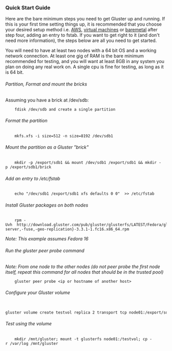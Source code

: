 ### Quick Start Guide

Here are the bare minimum steps you need to get Gluster up and running.
If this is your first time setting things up, it is recommended that you
choose your desired setup method i.e. [AWS](./Setup_aws.md),
[virtual machines](./Setup_virt.md) or [baremetal](./Setup_Bare_metal.md)
after step four, adding an entry to fstab. If you want to get right to
it (and don't need more information), the steps below are all you need
to get started.

You will need to have at least two nodes with a 64 bit OS and a working
network connection. At least one gig of RAM is the bare minimum
recommended for testing, and you will want at least 8GB in any system
you plan on doing any real work on. A single cpu is fine for testing, as
long as it is 64 bit.

###### Partition, Format and mount the bricks

Assuming you have a brick at /dev/sdb:

		fdisk /dev/sdb and create a single partition

###### Format the partition

		mkfs.xfs -i size=512 -n size=8192 /dev/sdb1

###### Mount the partition as a Gluster "brick"

		mkdir -p /export/sdb1 && mount /dev/sdb1 /export/sdb1 && mkdir -p /export/sdb1/brick

###### Add an entry to /etc/fstab

		echo "/dev/sdb1 /export/sdb1 xfs defaults 0 0"  >> /etc/fstab

###### Install Gluster packages on both nodes

		rpm -Uvh  http://download.gluster.com/pub/gluster/glusterfs/LATEST/Fedora/glusterfs{,-server,-fuse,-geo-replication}-3.3.1-1.fc16.x86_64.rpm

*Note: This example assumes Fedora 16*

###### Run the gluster peer probe command

*Note: From one node to the other nodes (do not peer probe the first
node itself, repeat this command for all nodes that should be in the trusted pool)*

		gluster peer probe <ip or hostname of another host>

###### Configure your Gluster volume

		gluster volume create testvol replica 2 transport tcp node01:/export/sdb1/brick node02:/export/sdb1/brick

###### Test using the volume

		mkdir /mnt/gluster; mount -t glusterfs node01:/testvol; cp -r /var/log /mnt/gluster

